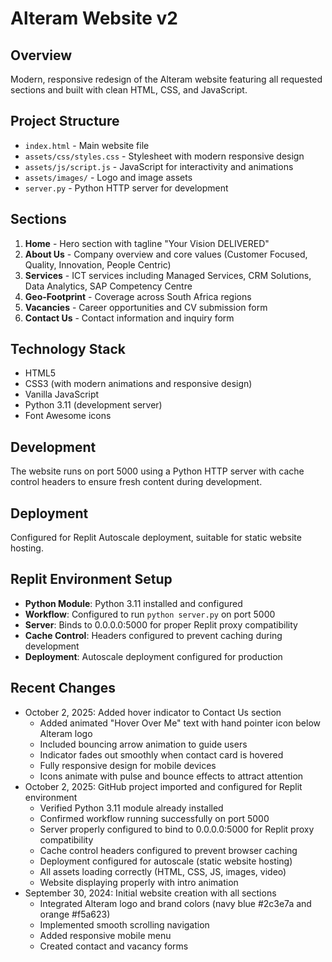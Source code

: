 # Alteram Website v2

## Overview
Modern, responsive redesign of the Alteram website featuring all requested sections and built with clean HTML, CSS, and JavaScript.

## Project Structure
- `index.html` - Main website file
- `assets/css/styles.css` - Stylesheet with modern responsive design
- `assets/js/script.js` - JavaScript for interactivity and animations
- `assets/images/` - Logo and image assets
- `server.py` - Python HTTP server for development

## Sections
1. **Home** - Hero section with tagline "Your Vision DELIVERED"
2. **About Us** - Company overview and core values (Customer Focused, Quality, Innovation, People Centric)
3. **Services** - ICT services including Managed Services, CRM Solutions, Data Analytics, SAP Competency Centre
4. **Geo-Footprint** - Coverage across South Africa regions
5. **Vacancies** - Career opportunities and CV submission form
6. **Contact Us** - Contact information and inquiry form

## Technology Stack
- HTML5
- CSS3 (with modern animations and responsive design)
- Vanilla JavaScript
- Python 3.11 (development server)
- Font Awesome icons

## Development
The website runs on port 5000 using a Python HTTP server with cache control headers to ensure fresh content during development.

## Deployment
Configured for Replit Autoscale deployment, suitable for static website hosting.

## Replit Environment Setup
- **Python Module**: Python 3.11 installed and configured
- **Workflow**: Configured to run `python server.py` on port 5000
- **Server**: Binds to 0.0.0.0:5000 for proper Replit proxy compatibility
- **Cache Control**: Headers configured to prevent caching during development
- **Deployment**: Autoscale deployment configured for production

## Recent Changes
- October 2, 2025: Added hover indicator to Contact Us section
  - Added animated "Hover Over Me" text with hand pointer icon below Alteram logo
  - Included bouncing arrow animation to guide users
  - Indicator fades out smoothly when contact card is hovered
  - Fully responsive design for mobile devices
  - Icons animate with pulse and bounce effects to attract attention
- October 2, 2025: GitHub project imported and configured for Replit environment
  - Verified Python 3.11 module already installed
  - Confirmed workflow running successfully on port 5000
  - Server properly configured to bind to 0.0.0.0:5000 for Replit proxy compatibility
  - Cache control headers configured to prevent browser caching
  - Deployment configured for autoscale (static website hosting)
  - All assets loading correctly (HTML, CSS, JS, images, video)
  - Website displaying properly with intro animation
- September 30, 2024: Initial website creation with all sections
  - Integrated Alteram logo and brand colors (navy blue #2c3e7a and orange #f5a623)
  - Implemented smooth scrolling navigation
  - Added responsive mobile menu
  - Created contact and vacancy forms
